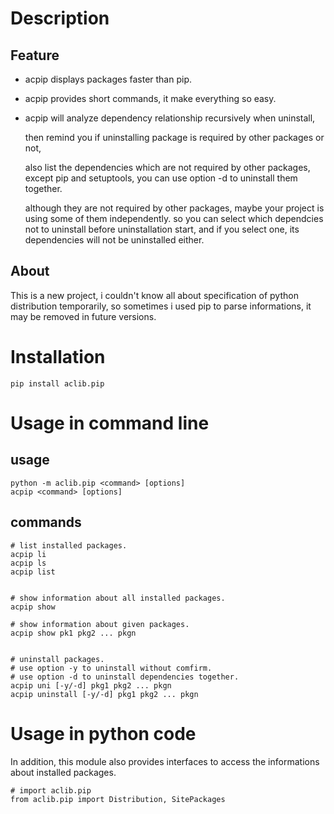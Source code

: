 


# Description

## Feature
 - acpip displays packages faster than pip.

 - acpip provides short commands, it make everything so easy.

 - acpip will analyze dependency relationship recursively when uninstall,

   then remind you if uninstalling package is required by other packages or not,

   also list the dependencies which are not required by other packages,
   except pip and setuptools, you can use option -d to uninstall them together.

   although they are not required by other packages, maybe your project is
   using some of them independently. so you can select
   which dependcies not to uninstall before uninstallation start,
   and if you select one, its dependencies will not be uninstalled either.

## About
   This is a new project, i couldn't know all about specification of python distribution temporarily,
   so sometimes i used pip to parse informations, it may be removed in future versions.



# Installation
    pip install aclib.pip



# Usage in command line

## usage
    python -m aclib.pip <command> [options]
    acpip <command> [options]

## commands
    # list installed packages.
    acpip li
    acpip ls
    acpip list


    # show information about all installed packages.
    acpip show

    # show information about given packages.
    acpip show pk1 pkg2 ... pkgn


    # uninstall packages.
    # use option -y to uninstall without comfirm.
    # use option -d to uninstall dependencies together.
    acpip uni [-y/-d] pkg1 pkg2 ... pkgn
    acpip uninstall [-y/-d] pkg1 pkg2 ... pkgn



# Usage in python code

  In addition, this module also provides interfaces to access the informations about installed packages.

    # import aclib.pip
    from aclib.pip import Distribution, SitePackages


